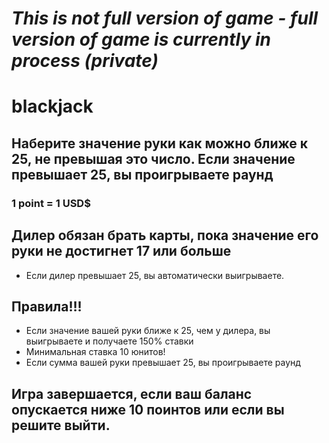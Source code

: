# *This is not full version of game - full version of game is currently in process (private)*


# **blackjack**
## **Наберите значение руки как можно ближе к 25, не превышая это число. Если значение превышает 25, вы проигрываете раунд**

### 1 point = 1 USD$

## **Дилер обязан брать карты, пока значение его руки не достигнет 17 или больше**

- Если дилер превышает 25, вы автоматически выигрываете.

## **Правила!!!**

- Если значение вашей руки ближе к 25, чем у дилера, вы выигрываете и получаете 150% ставки 
- Минимальная ставка 10 юнитов!  
- Если сумма вашей руки превышает 25, вы проигрываете раунд

## **Игра завершается, если ваш баланс опускается ниже 10 поинтов или если вы решите выйти.**
